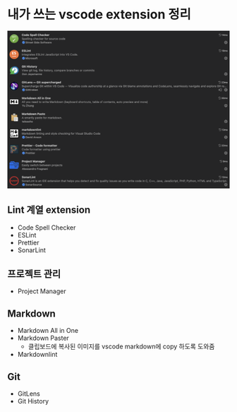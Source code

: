 # 내가 쓰는 vscode extension 정리

![](../images/IDE/7_extenstion_recommend.png)

## Lint 계열 extension

* Code Spell Checker
* ESLint
* Prettier
* SonarLint

## 프로젝트 관리

* Project Manager

## Markdown

* Markdown All in One
* Markdown Paster
  * 클립보드에 복사된 이미지를 vscode markdown에 copy 하도록 도와줌
* Markdownlint

## Git

* GitLens
* Git History
